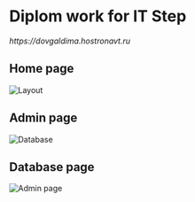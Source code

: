 <h1> Diplom work for IT Step </h1>
<i> https://dovgaldima.hostronavt.ru</i>
<h2>Home page </h2>
<img src="https://picua.org/images/2020/08/31/065839d9803959d931732aea4ce6ab66.png" alt="Layout" title="Layout">
<h2> Admin page </h2>
<img src="https://picua.org/images/2020/09/01/19640bb78e65a0de9a149c24eac1f460.png" alt="Database" title="Database">
<h2> Database page </h2>
<img src="https://picua.org/images/2020/09/01/56ea6eab3b8a524a1fede445ae27c360.png" alt="Admin page" title="Admin page">
